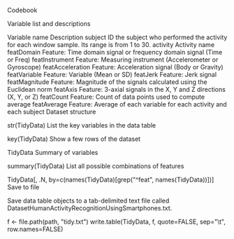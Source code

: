 Codebook



Variable list and descriptions

Variable name	Description
subject	ID the subject who performed the activity for each window sample. Its range is from 1 to 30.
activity	Activity name
featDomain	Feature: Time domain signal or frequency domain signal (Time or Freq)
featInstrument	Feature: Measuring instrument (Accelerometer or Gyroscope)
featAcceleration	Feature: Acceleration signal (Body or Gravity)
featVariable	Feature: Variable (Mean or SD)
featJerk	Feature: Jerk signal
featMagnitude	Feature: Magnitude of the signals calculated using the Euclidean norm
featAxis	Feature: 3-axial signals in the X, Y and Z directions (X, Y, or Z)
featCount	Feature: Count of data points used to compute average
featAverage	Feature: Average of each variable for each activity and each subject
Dataset structure

str(TidyData)
List the key variables in the data table

key(TidyData)
Show a few rows of the dataset

TidyData
Summary of variables

summary(TidyData)
List all possible combinations of features

TidyData[, .N, by=c(names(TidyData)[grep("^feat", names(TidyData))])]
Save to file

Save data table objects to a tab-delimited text file called DatasetHumanActivityRecognitionUsingSmartphones.txt.

f <- file.path(path, "tidy.txt")
write.table(TidyData, f, quote=FALSE, sep="\t", row.names=FALSE)
